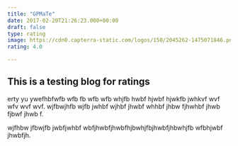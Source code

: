 ```yaml
---
title: "GPMaTe"
date: 2017-02-20T21:26:23.000+00:00
draft: false
type: rating
image: https://cdn0.capterra-static.com/logos/150/2045262-1475071846.png
rating: 4.0

---
```

## This is a testing blog for ratings

erty yu ywefhbfwfb wfb fb wfb wfb whjfb hwbf hjwbf hjwkfb jwhkvf wvf wfv wvf wvf.
 wjfbwjhfb wjfb jwhbf wjhbf jhwbf whhbf jhbw fjhwhbf jhwb fjbwf jhwb f.

 wjfhbw jfbwjfb jwbfjwhbf wbfjhwbfjhwbfhjbwhjfbjhwbfjhbwhjfb wfbhjwbf jhwbfjh.
